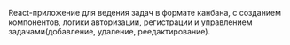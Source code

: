 React-приложение для ведения задач в формате канбана, с созданием компонентов, логики авторизации, регистрации и управлением задачами(добавление, удаление, реедактирование). 
